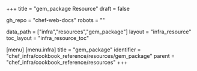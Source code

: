 +++
title = "gem_package Resource"
draft = false

gh_repo = "chef-web-docs"
robots = ""

data_path = ["infra","resources","gem_package"]
layout = "infra_resource"
toc_layout = "infra_resource_toc"


[menu]
  [menu.infra]
    title = "gem_package"
    identifier = "chef_infra/cookbook_reference/resources/gem_package"
    parent = "chef_infra/cookbook_reference/resources"
+++

<!-- The contents of this page are automatically generated from the gem_package.yaml file in the data directory. -->
<!-- To suggest a change, edit the https://github.com/chef/chef/blob/master/lib/chef/resource/gem_package.rb file
      and submit a pull request to the https://github.com/chef/chef repository. -->

